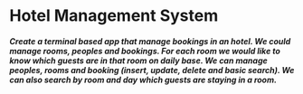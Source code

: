 # Hotel Management System
##### Create a terminal based app that manage bookings in an hotel. We could manage rooms, peoples and bookings. For each room we would like to know which guests are in that room on daily base. We can manage peoples, rooms and booking (insert, update, delete and basic search). We can also search by room and day which guests are staying in a room.